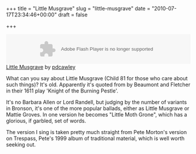 +++
title = "Little Musgrave"
slug = "little-musgrave"
date = "2010-07-17T23:34:46+00:00"
draft = false

+++

<object height="81" width="100%">
<param name="movie" value="http://player.soundcloud.com/player.swf?url=http%3A%2F%2Fsoundcloud.com%2Fpdcawley%2Flittle-musgrave"></param> <param name="allowscriptaccess" value="always"></param> <embed allowscriptaccess="always" height="81" src="http://player.soundcloud.com/player.swf?url=http%3A%2F%2Fsoundcloud.com%2Fpdcawley%2Flittle-musgrave" type="application/x-shockwave-flash" width="100%"></embed> </object> <span><a href="http://soundcloud.com/pdcawley/little-musgrave">Little Musgrave</a> by <a href="http://soundcloud.com/pdcawley">pdcawley</a></span>

What can you say about Little Musgrave (Child 81 for those who care about such things)? It's old. Apparently it's quoted from by Beaumont and Fletcher in their 1611 play 'Knight of the Burning Pestle'.

It's no Barbara Allen or Lord Randell, but judging by the number of variants in Bronson, it's one of the more popular ballads, either as Little Musgrave or Mattie Groves. In one version he becomes "Little Moth Grone", which has a glorious, if garbled, set of words.

The version I sing is taken pretty much straight from Pete
Morton's version on Trespass, Pete's 1999 album of traditional material, which is well worth seeking out.
